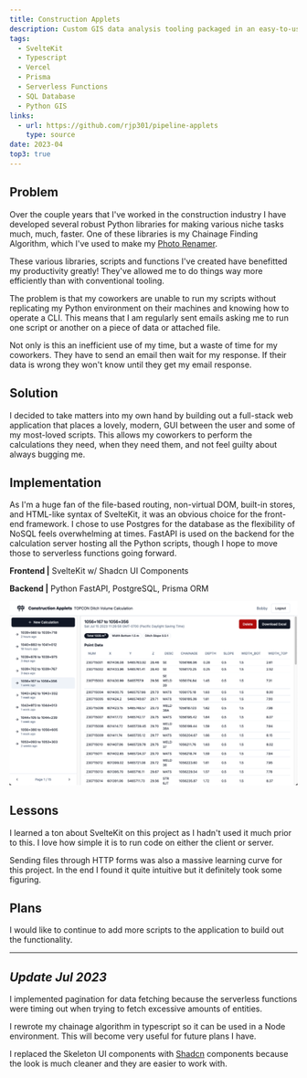 ```yaml
---
title: Construction Applets
description: Custom GIS data analysis tooling packaged in an easy-to-use web application
tags:
  - SvelteKit
  - Typescript
  - Vercel
  - Prisma
  - Serverless Functions
  - SQL Database
  - Python GIS
links:
  - url: https://github.com/rjp301/pipeline-applets
    type: source
date: 2023-04
top3: true
---
```


## Problem

Over the couple years that I've worked in the construction industry I have developed several robust Python libraries for making various niche tasks much, much, faster. One of these libraries is my Chainage Finding Algorithm, which I've used to make my [Photo Renamer](https://rileypaul.ca/projects/chainage-photo-renamer/).

These various libraries, scripts and functions I've created have benefitted my productivity greatly! They've allowed me to do things way more efficiently than with conventional tooling.

The problem is that my coworkers are unable to run my scripts without replicating my Python environment on their machines and knowing how to operate a CLI. This means that I am regularly sent emails asking me to run one script or another on a piece of data or attached file.

Not only is this an inefficient use of my time, but a waste of time for my coworkers. They have to send an email then wait for my response. If their data is wrong they won't know until they get my email response.

## Solution

I decided to take matters into my own hand by building out a full-stack web application that places a lovely, modern, GUI between the user and some of my most-loved scripts. This allows my coworkers to perform the calculations they need, when they need them, and not feel guilty about always bugging me.

## Implementation

As I'm a huge fan of the file-based routing, non-virtual DOM, built-in stores, and HTML-like syntax of SvelteKit, it was an obvious choice for the front-end framework. I chose to use Postgres for the database as the flexibility of NoSQL feels overwhelming at times. FastAPI is used on the backend for the calculation server hosting all the Python scripts, though I hope to move those to serverless functions going forward.

**Frontend |** SvelteKit w/ Shadcn UI Components

**Backend |** Python FastAPI, PostgreSQL, Prisma ORM

![User Interface](./contruction_applets.png)

## Lessons

I learned a ton about SvelteKit on this project as I hadn't used it much prior to this. I love how simple it is to run code on either the client or server.

Sending files through HTTP forms was also a massive learning curve for this project. In the end I found it quite intuitive but it definitely took some figuring.

## Plans

I would like to continue to add more scripts to the application to build out the functionality.

---

## _Update Jul 2023_

I implemented pagination for data fetching because the serverless functions were timing out when trying to fetch excessive amounts of entities.

I rewrote my chainage algorithm in typescript so it can be used in a Node environment. This will become very useful for future plans I have.

I replaced the Skeleton UI components with [Shadcn](https://www.shadcn-svelte.com) components because the look is much cleaner and they are easier to work with.
